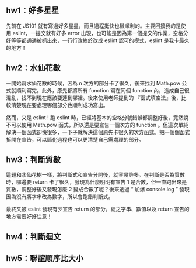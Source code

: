 ## hw1：好多星星
先前在 JS101 就有寫過好多星星，而且過程挺快也蠻順利的。主要困擾我的是使用 eslint，一提交就有好多 error 出現，也可能是因為第一個提交的作業，空格分好等等都通通被抓出來，一行行改終於改成 eslint 認可的模式，eslint 是我卡最久的地方！

## hw2：水仙花數
一開始寫水仙花數的時候，因為 n 次方的部分卡了很久，後來找到 Math.pow 公式就順利寫完。此外，原先都將所有 function 寫在同個 function 內，造成自己很混亂，找不到現在應該要連到哪裡。後來使用老師提到的 『函式填空法』後，比較清楚現在要處理哪個部分也順利成功寫出。

然而，又是 eslint ! 跑 eslint 時，已經將基本的空格分號錯誤都調整好後，竟然說不可以使用 Math.pow 函式，所以還是要宣告一個次方的 function 。但這次單純解決一個函式卻快很多，一下子就解決這個原先卡很久的次方函式。把一個個函式拆開在宣告，可以簡化過程也可以更清楚自己需處理的部分。

## hw3：判斷質數
這題和水仙花樹一樣，將判斷式和宣告分開後，就容易許多。在判斷是否為質數時，哪邊要 return 卡了很久，發現為什麼明明有宣告 1 是合數，但一直跑出來是質數，調整好後又發現怎麼 2 變成合數了呢？後來透過 “ 加爆 console.log ” 發現因為沒有將字串改為數字，所以會跑錯判斷式。

最終又被 eslint 發現有少宣告 return 的部分，總之字串、數值以及 return 宣告的地方需要好好注意！

## hw4：判斷迴文

## hw5：聯誼順序比大小
